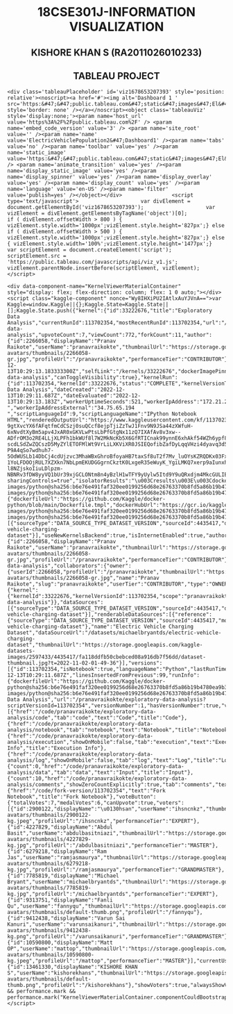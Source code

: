 <html>
<title>INFORMATION VISUALIZATION</title>

<head>
    <style>
h1 {
  text-align: center;
}
h2 {
  text-align: center;
}
</style>
</head>

<body>
    <h1>18CSE301J-INFORMATION VISUALIZATION</h1>
    <h2>KISHORE KHAN S (RA2011026010233) </h2>
    <h2>TABLEAU PROJECT</h2>
   
    <div class='tableauPlaceholder' id='viz1678653207393' style='position: relative'><noscript><a href='#'><img alt='Dashboard 1 ' src='https:&#47;&#47;public.tableau.com&#47;static&#47;images&#47;El&#47;ElectricVehiclePopulation2&#47;Dashboard1&#47;1_rss.png' style='border: none' /></a></noscript><object class='tableauViz'  style='display:none;'><param name='host_url' value='https%3A%2F%2Fpublic.tableau.com%2F' /> <param name='embed_code_version' value='3' /> <param name='site_root' value='' /><param name='name' value='ElectricVehiclePopulation2&#47;Dashboard1' /><param name='tabs' value='no' /><param name='toolbar' value='yes' /><param name='static_image' value='https:&#47;&#47;public.tableau.com&#47;static&#47;images&#47;El&#47;ElectricVehiclePopulation2&#47;Dashboard1&#47;1.png' /> <param name='animate_transition' value='yes' /><param name='display_static_image' value='yes' /><param name='display_spinner' value='yes' /><param name='display_overlay' value='yes' /><param name='display_count' value='yes' /><param name='language' value='en-US' /><param name='filter' value='publish=yes' /></object></div>                <script type='text/javascript'>                    var divElement = document.getElementById('viz1678653207393');                    var vizElement = divElement.getElementsByTagName('object')[0];                    if ( divElement.offsetWidth > 800 ) { vizElement.style.width='1000px';vizElement.style.height='827px';} else if ( divElement.offsetWidth > 500 ) { vizElement.style.width='1000px';vizElement.style.height='827px';} else { vizElement.style.width='100%';vizElement.style.height='1477px';}                     var scriptElement = document.createElement('script');                    scriptElement.src = 'https://public.tableau.com/javascripts/api/viz_v1.js';                    vizElement.parentNode.insertBefore(scriptElement, vizElement);                </script>
    
    <div data-component-name="KernelViewerMaterialContainer" style="display: flex; flex-direction: column; flex: 1 0 auto;"></div><script class="kaggle-component" nonce="Wy8IHXiPU2IAtlxAuYJVnA==">var Kaggle=window.Kaggle||{};Kaggle.State=Kaggle.State||[];Kaggle.State.push({"kernel":{"id":33222676,"title":"Exploratory Data Analysis","currentRunId":113702354,"mostRecentRunId":113702354,"url":"/code/pranavraikokte/exploratory-data-analysis","upvoteCount":7,"viewCount":772,"forkCount":11,"author":{"id":2266058,"displayName":"Pranav Raikote","userName":"pranavraikokte","thumbnailUrl":"https://storage.googleapis.com/kaggle-avatars/thumbnails/2266058-gr.jpg","profileUrl":"/pranavraikokte","performanceTier":"CONTRIBUTOR"},"updatedTime":"2022-12-13T10:29:13.183333300Z","selfLink":"/kernels/33222676","dockerImagePinningType":"DOCKER_IMAGE_PINNING_TYPE_ORIGINAL","originalDockerImageId":30301,"medal":"BRONZE","topicId":372029,"slug":"exploratory-data-analysis","canToggleVisibility":true},"kernelRun":{"id":113702354,"kernelId":33222676,"status":"COMPLETE","kernelVersionType":"BATCH","sourceType":"EDITOR_TYPE_NOTEBOOK","language":"LANGUAGE_PYTHON","title":"Exploratory Data Analysis","dateCreated":"2022-12-13T10:29:11.687Z","dateEvaluated":"2022-12-13T10:29:13.183Z","workerUptimeSeconds":521,"workerIpAddress":"172.21.2.14    ","workerIpAddressExternal":"34.75.65.194   ","scriptLanguageId":9,"scriptLanguageName":"IPython Notebook HTML","renderedOutputUrl":"https://www.kaggleusercontent.com/kf/113702354/eyJhbGciOiJkaXIiLCJlbmMiOiJBMTI4Q0JDLUhTMjU2In0..pbdrJKajh1ep5LNO_XIDtQ.faMCqRe4Yvw9sh85M_XxCn2sUGX8Oq2AjOMm-9gtXvcYX6fAFqtfmCdCSzj0suQCcf8ejpTjiZzTwJ1Fnv9N9JSa44zXWfuH-6xNvdtXyBm5apv4JxAR0xGKVLwPtsLbPfGtgNx11zQ7IXAfAv8v3xw--ADfrOM3o2RE4LLjXLPFh1bkWUf8l7W2MkNcKb5X6GfRTICnak99ynnE6xhAkf54WZh6ypf8FV16Xo1Z3jaFuCKd9mhkH0jopb3-scdLSdZwZQCszD5MyZYlETOFMlWt9VrLiLXKViXR0JSIEQofibZafDyLqqVHzi4dyavq3d5vX8f9FZlq39-P9A4qSo7wdhuh7-5OdWUSLb14DbCj4cdUjzvc3MhaWBxGhroBfoyaHB7taxSf8uT2f7Mv_luOYsKZRQDKx03FxVtwSdTD2o4YHqC84SoCxhrxJJ09eEtOLPtw5MTQidY91FmAciuNFL3qaUHEX-1YoLFDOOjRUL7XZXkn7NbLpmEKUDGGgrnCkztK0LxgeR35eWuyK_YgiLMKQ7xerp9aIunxhZC7xvWzEGIAyFKGSV4QLF-l8NZjskoIiuLDlpzm-NBNRv3fDW8yyVQ1bUr39xjGCLONtm8n4yBzlH1wTFY9yUylw5Itd9Y9uQRxdjm4MkcGULIB5TUUJezpAJd3EZCUrNZe8LNjWFCZwKYb1vvLkfI1.0eWbJHKQN7dZYTyVdLpY9A/__resultx__.html?sharingControls=true","isolatorResults":"\u003Cresults\u003E\u003Cdockerfile_url\u003Egcr.io/kaggle-images/python@sha256:b6e76e491faf320ee0199256d68e26763370b8fd5a86b19b4780ea9b306d85cf\u003C/dockerfile_url\u003E\u003Cdocker_image_digest\u003Eb6e76e491faf320ee0199256d68e26763370b8fd5a86b19b4780ea9b306d85cf\u003C/docker_image_digest\u003E\u003Cdocker_image_id\u003Esha256:82b8af744dda536c89f33031ba085a3a5370bb3d8fff8670ac6de1c5b8972330\u003C/docker_image_id\u003E\u003Cdocker_image_name\u003Egcr.io/kaggle-images/python@sha256:b6e76e491faf320ee0199256d68e26763370b8fd5a86b19b4780ea9b306d85cf\u003C/docker_image_name\u003E\u003Cexit_code\u003E0\u003C/exit_code\u003E\u003Coutput_size_bytes\u003E0\u003C/output_size_bytes\u003E\u003Crun_time_seconds\u003E21.5992213\u003C/run_time_seconds\u003E\u003Cused_all_space\u003Efalse\u003C/used_all_space\u003E\u003Ctimeout_exceeded\u003Efalse\u003C/timeout_exceeded\u003E\u003Cout_of_memory\u003Efalse\u003C/out_of_memory\u003E\u003Cinvalid_path_errors\u003Efalse\u003C/invalid_path_errors\u003E\u003Csucceeded\u003Etrue\u003C/succeeded\u003E\u003Cwas_killed\u003Efalse\u003C/was_killed\u003E\u003C/results\u003E","runInfo":{"dockerfileUrl":"https://github.com/Kaggle/docker-python/blob/main/Dockerfile.tmpl","dockerHubUrl":"https://gcr.io/kaggle-images/python@sha256:b6e76e491faf320ee0199256d68e26763370b8fd5a86b19b4780ea9b306d85cf","dockerImageDigest":"b6e76e491faf320ee0199256d68e26763370b8fd5a86b19b4780ea9b306d85cf","dockerImageId":"sha256:82b8af744dda536c89f33031ba085a3a5370bb3d8fff8670ac6de1c5b8972330","dockerImageName":"gcr.io/kaggle-images/python@sha256:b6e76e491faf320ee0199256d68e26763370b8fd5a86b19b4780ea9b306d85cf","outputSizeBytes":0,"runTimeSeconds":21.5992213,"succeeded":true},"dockerImageVersionId":30301,"dataSources":[{"sourceType":"DATA_SOURCE_TYPE_DATASET_VERSION","sourceId":4435417,"datasetId":2597433,"mountSlug":"electric-vehicle-charging-dataset"}],"useNewKernelsBackend":true,"isInternetEnabled":true,"authorUserId":2266058},"author":{"id":2266058,"displayName":"Pranav Raikote","userName":"pranavraikokte","thumbnailUrl":"https://storage.googleapis.com/kaggle-avatars/thumbnails/2266058-gr.jpg","profileUrl":"/pranavraikokte","performanceTier":"CONTRIBUTOR"},"baseUrl":"/code/pranavraikokte/exploratory-data-analysis","collaborators":{"owner":{"userId":2266058,"profileUrl":"/pranavraikokte","thumbnailUrl":"https://storage.googleapis.com/kaggle-avatars/thumbnails/2266058-gr.jpg","name":"Pranav Raikote","slug":"pranavraikokte","userTier":"CONTRIBUTOR","type":"OWNER"}},"initialTab":"","ouputFilesOwnerInfo":{"kernel":{"kernelId":33222676,"kernelVersionId":113702354,"scope":"pranavraikokte/exploratory-data-analysis"}},"dataSources":[{"sourceType":"DATA_SOURCE_TYPE_DATASET_VERSION","sourceId":4435417,"datasetId":2597433,"mountSlug":"electric-vehicle-charging-dataset"}],"renderableDataSources":[{"reference":{"sourceType":"DATA_SOURCE_TYPE_DATASET_VERSION","sourceId":4435417,"mountSlug":"electric-vehicle-charging-dataset"},"name":"Electric Vehicle Charging Dataset","dataSourceUrl":"/datasets/michaelbryantds/electric-vehicle-charging-dataset","thumbnailUrl":"https://storage.googleapis.com/kaggle-datasets-images/2597433/4435417/fa118ddfb50cbebced08a916db7f56dd/dataset-thumbnail.jpg?t=2022-11-02-01-49-36"}],"versions":[{"id":113702354,"isNotebook":true,"languageName":"Python","lastRunTime":"2022-12-13T10:29:11.687Z","linesInsertedFromPrevious":99,"runInfo":{"dockerfileUrl":"https://github.com/Kaggle/docker-python@sha256:b6e76e491faf320ee0199256d68e26763370b8fd5a86b19b4780ea9b306d85cf/blob/master/Dockerfile","dockerHubUrl":"https://registry.hub.docker.com/u/kaggle/python@sha256:b6e76e491faf320ee0199256d68e26763370b8fd5a86b19b4780ea9b306d85cf/","dockerImageId":"sha256:82b8af744dda536c89f33031ba085a3a5370bb3d8fff8670ac6de1c5b8972330","dockerImageName":"gcr.io/kaggle-images/python@sha256:b6e76e491faf320ee0199256d68e26763370b8fd5a86b19b4780ea9b306d85cf","isValidStatus":true,"runTimeSeconds":21.5992213,"succeeded":true,"usedAllSpace":false},"status":"COMPLETE","title":"Exploratory Data Analysis","url":"/pranavraikokte/exploratory-data-analysis?scriptVersionId=113702354","versionNumber":1,"hasVersionNumber":true,"versionType":"BATCH"}],"downloadAllFilesUrl":"/code/svzip/113702354","menuLinks":[{"href":"/code/pranavraikokte/exploratory-data-analysis/code","tab":"code","text":"Code","title":"Code"},{"href":"/code/pranavraikokte/exploratory-data-analysis/notebook","tab":"notebook","text":"Notebook","title":"Notebook"},{"href":"/code/pranavraikokte/exploratory-data-analysis/execution","showOnMobile":false,"tab":"execution","text":"Execution Info","title":"Execution Info"},{"href":"/code/pranavraikokte/exploratory-data-analysis/log","showOnMobile":false,"tab":"log","text":"Log","title":"Log"},{"count":0,"href":"/code/pranavraikokte/exploratory-data-analysis/data","tab":"data","text":"Input","title":"Input"},{"count":10,"href":"/code/pranavraikokte/exploratory-data-analysis/comments","showZeroCountExplicitly":true,"tab":"comments","text":"Comments","title":"Comments"}],"callToAction":{"href":"/code/fork-version/113702354","text":"Fork Notebook","title":"Fork Notebook"},"voteButton":{"totalVotes":7,"medalVotes":6,"canUpvote":true,"voters":[{"id":2900122,"displayName":"\u0130hsan","userName":"ihsncnkz","thumbnailUrl":"https://storage.googleapis.com/kaggle-avatars/thumbnails/2900122-kg.jpeg","profileUrl":"/ihsncnkz","performanceTier":"EXPERT"},{"id":4227829,"displayName":"Abdul Basit","userName":"abdulbasitniazi","thumbnailUrl":"https://storage.googleapis.com/kaggle-avatars/thumbnails/4227829-kg.jpg","profileUrl":"/abdulbasitniazi","performanceTier":"MASTER"},{"id":6279218,"displayName":"Ram Jas","userName":"ramjasmaurya","thumbnailUrl":"https://storage.googleapis.com/kaggle-avatars/thumbnails/6279218-kg.jpg","profileUrl":"/ramjasmaurya","performanceTier":"GRANDMASTER"},{"id":7785819,"displayName":"Michael Bryant","userName":"michaelbryantds","thumbnailUrl":"https://storage.googleapis.com/kaggle-avatars/thumbnails/7785819-kg.jpg","profileUrl":"/michaelbryantds","performanceTier":"EXPERT"},{"id":9313751,"displayName":"Fanli Qu","userName":"fannyqu","thumbnailUrl":"https://storage.googleapis.com/kaggle-avatars/thumbnails/default-thumb.png","profileUrl":"/fannyqu"},{"id":9412438,"displayName":"Varun Sai Kanuri","userName":"varunsaikanuri","thumbnailUrl":"https://storage.googleapis.com/kaggle-avatars/thumbnails/9412438-kg.png","profileUrl":"/varunsaikanuri","performanceTier":"GRANDMASTER"},{"id":10590800,"displayName":"Matt OP","userName":"mattop","thumbnailUrl":"https://storage.googleapis.com/kaggle-avatars/thumbnails/10590800-kg.jpeg","profileUrl":"/mattop","performanceTier":"MASTER"}],"currentUserInfo":{"id":13461330,"displayName":"KISHORE KHAN S","userName":"kishorekhans","thumbnailUrl":"https://storage.googleapis.com/kaggle-avatars/thumbnails/default-thumb.png","profileUrl":"/kishorekhans"},"showVoters":true,"alwaysShowVoters":true,"kernelId":33222676},"showSharingControls":true,"moderationStatus":"PRIVATED_MODERATION_STATUS_NO_ABUSE"});performance && performance.mark && performance.mark("KernelViewerMaterialContainer.componentCouldBootstrap");</script>


</body>

</html>
